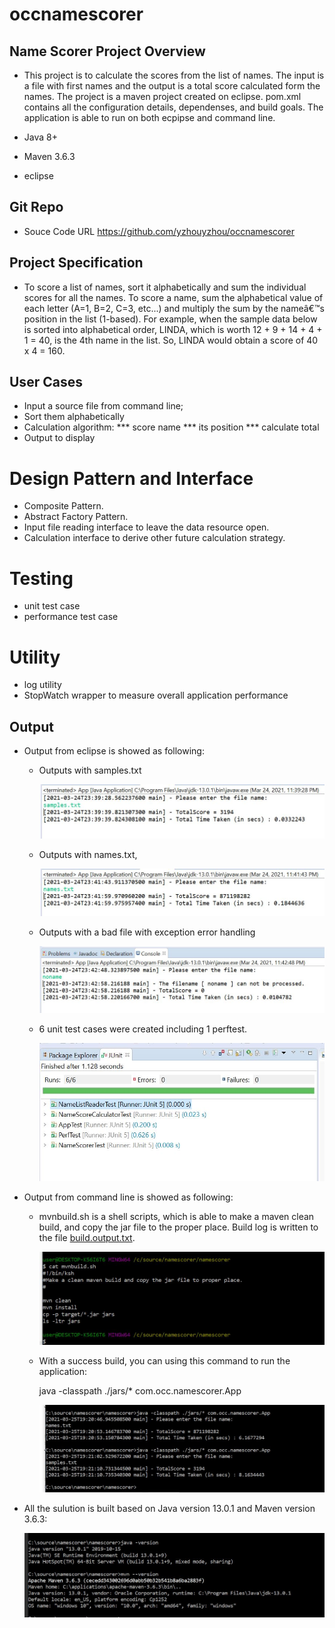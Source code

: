 # occnamescorer

## Name Scorer Project Overview
*   This project is to calculate the scores from the list of names. The input is a file with first names and the output is a total score calculated form the names. The project is a maven project created on eclipse. pom.xml contains all the configuration details, dependenses, and build goals. The application is able to run on both ecpipse and command line.

*   Java 8+
*   Maven 3.6.3
*   eclipse


## Git Repo
*   Souce Code URL  https://github.com/yzhouyzhou/occnamescorer

## Project Specification
*   To score a list of names, sort it alphabetically and sum the individual scores 
for all the names. To score a name, sum the alphabetical value of each letter (A=1, B=2, 
C=3, etc...) and multiply the sum by the nameâ€™s position in the list (1-based).
For example, when the sample data below is sorted into alphabetical order, LINDA, 
which is worth 12 + 9 + 14 + 4 + 1 = 40, is the 4th name in the list. So, LINDA would 
obtain a score of 40 x 4 = 160.

## User Cases
*   Input a source file from command line;
*   Sort them alphabetically
*   Calculation algorithm: 
        ***   score name 
        ***   its position
        ***   calculate total
*   Output to display

# Design Pattern and Interface
*   Composite Pattern.
*   Abstract Factory Pattern.
*   Input file reading interface to leave the data resource open.
*   Calculation interface to derive other future calculation strategy.

# Testing
*   unit test case
*   performance test case
    
# Utility
*   log utility
*   StopWatch wrapper to measure overall application performance

## Output

*   Output from eclipse is showed as following:
   
    *   Outputs with samples.txt

        ![node-image1](images/node1.JPG)
    


    *   Outputs with names.txt, 

        ![node-image2](images/node2.JPG)



    *   Outputs with a bad file with exception error handling

        ![node-image3](images/node3.JPG)



    *   6 unit test cases were created including 1 perftest. 

        ![node-image4](images/node4.JPG)



*   Output from command line is showed as following:

    *   mvnbuild.sh is a shell scripts, which is able to make a maven clean build, and copy the jar file to the proper place.  Build log is written to the file [build.output.txt](https://github.com/yzhouyzhou/occnamescorer/blob/main/build.output.txt). 

        ![node-image5](images/node5.JPG)


    *   With a success build, you can using this command to run the application:

        java -classpath ./jars/* com.occ.namescorer.App

        ![node-image6](images/node6.JPG)


*   All the sulution is built based on Java version 13.0.1 and Maven version 3.6.3:

       ![node-image7](images/node7.JPG)




